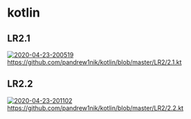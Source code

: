 # kotlin
## LR2.1
<a href="https://imgbb.com/"><img src="https://i.ibb.co/L5q62c3/2020-04-23-200519.png" alt="2020-04-23-200519" border="0"></a>
https://github.com/pandrew1nik/kotlin/blob/master/LR2/2.1.kt
## LR2.2
<a href="https://imgbb.com/"><img src="https://i.ibb.co/JKT1NYT/2020-04-23-201102.png" alt="2020-04-23-201102" border="0"></a>
https://github.com/pandrew1nik/kotlin/blob/master/LR2/2.2.kt

